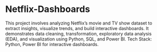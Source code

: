 # Netflix-Dashboards
This project involves analyzing Netflix’s movie and TV show dataset to extract insights, visualize trends, and build interactive dashboards. It demonstrates data cleaning, transformation, exploratory data analysis (EDA), and visualization using Python, SQL, and Power BI.  Tech Stack:  Python,  Power BI for interactive dashboards.
